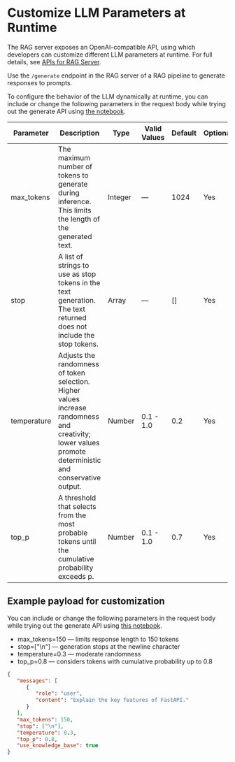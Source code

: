 <!--
  SPDX-FileCopyrightText: Copyright (c) 2025 NVIDIA CORPORATION & AFFILIATES. All rights reserved.
  SPDX-License-Identifier: Apache-2.0
-->

# Customize LLM Parameters at Runtime

The RAG server exposes an OpenAI-compatible API, using which developers can customize different LLM parameters at runtime.
For full details, see [APIs for RAG Server](./api_reference/openapi_schema_rag_server.json).

Use the `/generate` endpoint in the RAG server of a RAG pipeline to generate responses to prompts.

To configure the behavior of the LLM dynamically at runtime, you can include or change the following parameters in the request body while trying out the generate API using [the notebook](../notebooks/retriever_api_usage.ipynb).

| Parameter   | Description | Type   | Valid Values | Default | Optional? |
|-------------|-------------|--------|--------------|---------|-----------|
| max_tokens | The maximum number of tokens to generate during inference. This limits the length of the generated text. | Integer | — | 1024 | Yes       |
| stop | A list of strings to use as stop tokens in the text generation. The text returned does not include the stop tokens. | Array | — | [] | Yes       |
| temperature | Adjusts the randomness of token selection. Higher values increase randomness and creativity; lower values promote deterministic and conservative output. | Number | 0.1 - 1.0 | 0.2 | Yes       |
| top_p | A threshold that selects from the most probable tokens until the cumulative probability exceeds p. | Number | 0.1 - 1.0 | 0.7 | Yes       |



## Example payload for customization

You can include or change the following parameters in the request body while trying out the generate API using [this notebook](../notebooks/retriever_api_usage.ipynb).

- max_tokens=150 — limits response length to 150 tokens
- stop=["\n"] — generation stops at the newline character
- temperature=0.3 — moderate randomness
- top_p=0.8 — considers tokens with cumulative probability up to 0.8

```json
{
   "messages": [
      {
         "role": "user",
         "content": "Explain the key features of FastAPI."
      }
   ],
   "max_tokens": 150,
   "stop": ["\n"],
   "temperature": 0.3,
   "top_p": 0.8,
   "use_knowledge_base": true
}
```

